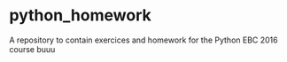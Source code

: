 # python_homework
A repository to contain exercices and homework for the Python EBC 2016 course buuu
